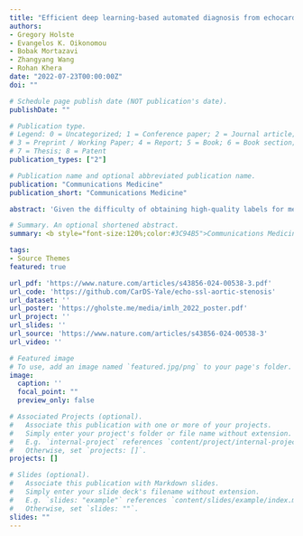 ```yaml
---
title: "Efficient deep learning-based automated diagnosis from echocardiography with contrastive self-supervised learning"
authors:
- Gregory Holste
- Evangelos K. Oikonomou
- Bobak Mortazavi
- Zhangyang Wang
- Rohan Khera
date: "2022-07-23T00:00:00Z"
doi: ""

# Schedule page publish date (NOT publication's date).
publishDate: ""

# Publication type.
# Legend: 0 = Uncategorized; 1 = Conference paper; 2 = Journal article;
# 3 = Preprint / Working Paper; 4 = Report; 5 = Book; 6 = Book section;
# 7 = Thesis; 8 = Patent
publication_types: ["2"]

# Publication name and optional abbreviated publication name.
publication: "Communications Medicine"
publication_short: "Communications Medicine"

abstract: 'Given the difficulty of obtaining high-quality labels for medical image recognition tasks, there is a need for deep learning techniques that can be adequately fine-tuned on small labeled data sets. Recent advances in self-supervised learning techniques have shown that such an in-domain representation learning approach can provide a strong initialization for supervised fine-tuning, proving much more data-efficient than standard transfer learning from a supervised pretraining task. However, these applications are not adapted to applications to medical diagnostics captured in a video format. With this progress in mind, we developed a self-supervised learning approach catered to echocardiogram videos with the goal of learning strong representations for downstream fine-tuning on the task of diagnosing aortic stenosis (AS), a common and dangerous disease of the aortic valve. When fine-tuned on 1% of the training data, our best self-supervised learning model achieves 0.818 AUC (95% CI: 0.794, 0.840), while the standard transfer learning approach reaches 0.644 AUC (95% CI: 0.610, 0.677). We also find that our self-supervised model attends more closely to the aortic valve when predicting severe AS as demonstrated by saliency map visualizations.'

# Summary. An optional shortened abstract.
summary: <b style="font-size:120%;color:#3C94B5">Communications Medicine</b><br> EchoCLR, a label-efficient self-supervised learning method for echocardiography.</b>

tags:
- Source Themes
featured: true

url_pdf: 'https://www.nature.com/articles/s43856-024-00538-3.pdf'
url_code: 'https://github.com/CarDS-Yale/echo-ssl-aortic-stenosis'
url_dataset: ''
url_poster: 'https://gholste.me/media/imlh_2022_poster.pdf'
url_project: ''
url_slides: ''
url_source: 'https://www.nature.com/articles/s43856-024-00538-3'
url_video: ''

# Featured image
# To use, add an image named `featured.jpg/png` to your page's folder.
image:
  caption: ''
  focal_point: ""
  preview_only: false

# Associated Projects (optional).
#   Associate this publication with one or more of your projects.
#   Simply enter your project's folder or file name without extension.
#   E.g. `internal-project` references `content/project/internal-project/index.md`.
#   Otherwise, set `projects: []`.
projects: []

# Slides (optional).
#   Associate this publication with Markdown slides.
#   Simply enter your slide deck's filename without extension.
#   E.g. `slides: "example"` references `content/slides/example/index.md`.
#   Otherwise, set `slides: ""`.
slides: ""
---
```

